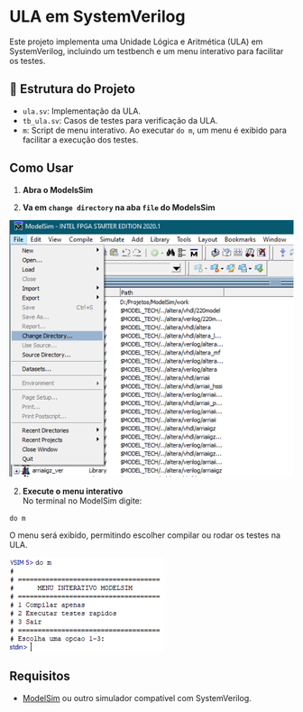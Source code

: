 # ULA em SystemVerilog

Este projeto implementa uma Unidade Lógica e Aritmética (ULA) em SystemVerilog, incluindo um testbench e um menu interativo para facilitar os testes.

## 📁 Estrutura do Projeto

- `ula.sv`: Implementação da ULA.
- `tb_ula.sv`: Casos de testes para verificação da ULA.
- `m`: Script de menu interativo. Ao executar `do m`, um menu é exibido para facilitar a execução dos testes.

## Como Usar

1. **Abra o ModelsSim**  

1. **Va em `change directory` na aba `file` do ModelsSim** 

![diretorio](/src/img/diretorio.png)

2. **Execute o menu interativo**  
No terminal no ModelSim digite:
```
do m
```
O menu será exibido, permitindo escolher compilar ou rodar os testes na ULA.

![ModelsSim](/src/img/menu.png)

## Requisitos

- [ModelSim](https://www.intel.com.br/content/www/br/pt/software-kit/750666/modelsim-intel-fpgas-standard-edition-software-version-20-1-1.html) ou outro simulador compatível com SystemVerilog.
